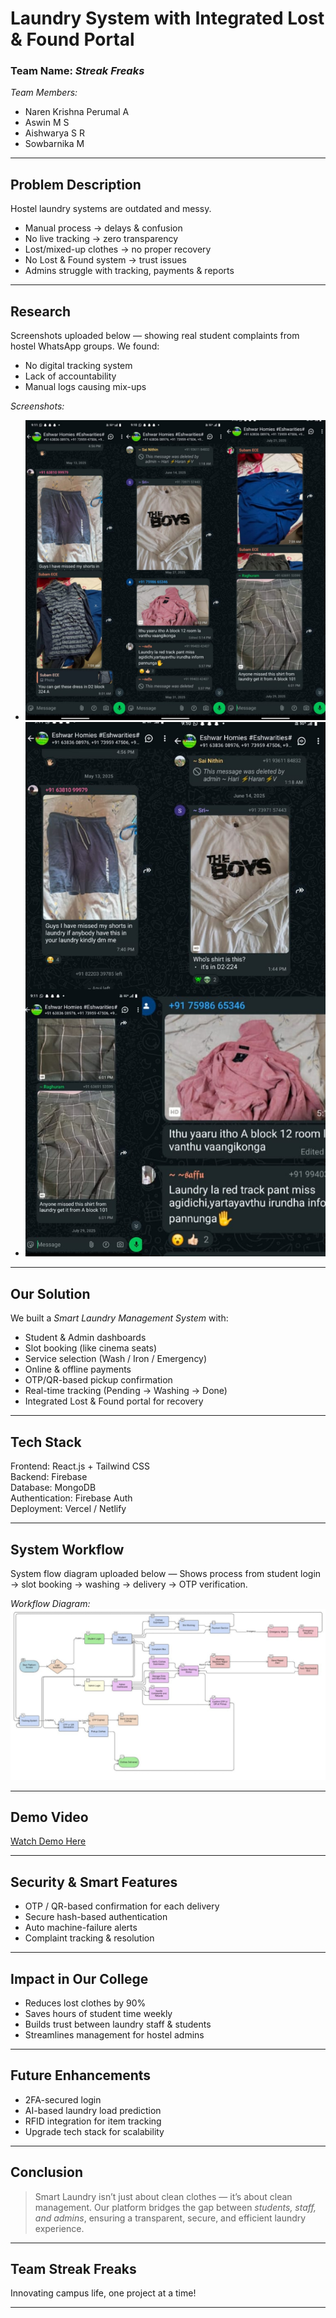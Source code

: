 #  Laundry System with Integrated Lost & Found Portal

###  Team Name: *Streak Freaks*

 *Team Members:*

* Naren Krishna Perumal A
* Aswin M S
* Aishwarya S R
* Sowbarnika M

---

##  Problem Description

Hostel laundry systems are outdated and messy.

* Manual process → delays & confusion
* No live tracking → zero transparency
* Lost/mixed-up clothes → no proper recovery
* No Lost & Found system → trust issues
* Admins struggle with tracking, payments & reports

---

##  Research

 Screenshots uploaded below — showing real student complaints from hostel WhatsApp groups.
We found:

* No digital tracking system
* Lack of accountability
* Manual logs causing mix-ups

 *Screenshots:*

* ![Hostel Complaint Screenshot](research1.jpg)
* ![Hostel Complaint Screenshot](research2.jpg)

---

##  Our Solution

We built a *Smart Laundry Management System* with:

*  Student &  Admin dashboards
*  Slot booking (like cinema seats)
*  Service selection (Wash / Iron / Emergency)
*  Online & offline payments
*  OTP/QR-based pickup confirmation
*  Real-time tracking (Pending → Washing → Done)
*  Integrated Lost & Found portal for recovery

---

##  Tech Stack


Frontend: React.js + Tailwind CSS  
Backend: Firebase  
Database: MongoDB  
Authentication: Firebase Auth  
Deployment: Vercel / Netlify


---

##  System Workflow

 System flow diagram uploaded below —
Shows process from student login → slot booking → washing → delivery → OTP verification.

 *Workflow Diagram:*
![System Workflow](workflow.jpg)

---

##  Demo Video

[ Watch Demo Here](https://sowbarnikamalli1.github.io/LaundrIQ/assets/demo/demo.html)




---

##  Security & Smart Features

* OTP / QR-based confirmation for each delivery
* Secure hash-based authentication
* Auto machine-failure alerts
* Complaint tracking & resolution

---

##  Impact in Our College

*  Reduces lost clothes by 90%
*  Saves hours of student time weekly
*  Builds trust between laundry staff & students
*  Streamlines management for hostel admins

---

##  Future Enhancements

* 2FA-secured login
* AI-based laundry load prediction
* RFID integration for item tracking
* Upgrade tech stack for scalability

---

##  Conclusion

> Smart Laundry isn’t just about clean clothes — it’s about clean management. 
> Our platform bridges the gap between *students, staff, and admins*, ensuring a transparent, secure, and efficient laundry experience.

---

##  Team Streak Freaks

 Innovating campus life, one project at a time!

---
